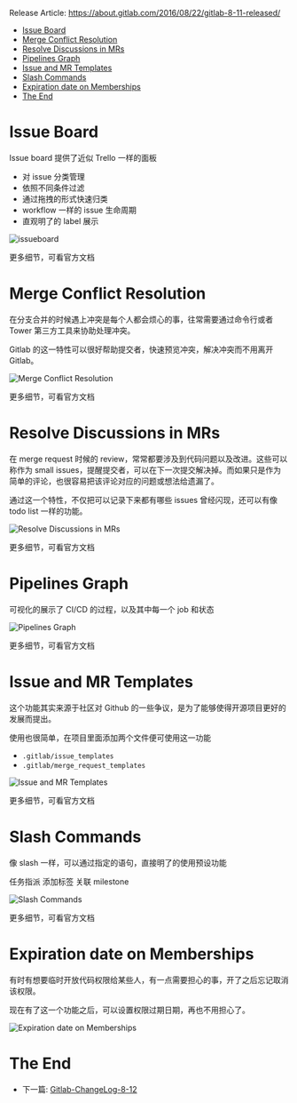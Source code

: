 Release Article: https://about.gitlab.com/2016/08/22/gitlab-8-11-released/

<!-- TOC -->

- [Issue Board](#issue-board)
- [Merge Conflict Resolution](#merge-conflict-resolution)
- [Resolve Discussions in MRs](#resolve-discussions-in-mrs)
- [Pipelines Graph](#pipelines-graph)
- [Issue and MR Templates](#issue-and-mr-templates)
- [Slash Commands](#slash-commands)
- [Expiration date on Memberships](#expiration-date-on-memberships)
- [The End](#the-end)

<!-- /TOC -->

# Issue Board

Issue board 提供了近似 Trello 一样的面板

 - 对 issue 分类管理
 - 依照不同条件过滤
 - 通过拖拽的形式快速归类
 - workflow 一样的 issue 生命周期
 - 直观明了的 label 展示

![issueboard](https://about.gitlab.com/images/8_11/issue_boards.gif)

更多细节，可看官方文档

# Merge Conflict Resolution

在分支合并的时候遇上冲突是每个人都会烦心的事，往常需要通过命令行或者 Tower 第三方工具来协助处理冲突。

Gitlab 的这一特性可以很好帮助提交者，快速预览冲突，解决冲突而不用离开 Gitlab。

![Merge Conflict Resolution](https://about.gitlab.com/images/8_11/resolve_mc.gif)

更多细节，可看官方文档

# Resolve Discussions in MRs

在 merge request 时候的 review，常常都要涉及到代码问题以及改进。这些可以称作为 small issues，提醒提交者，可以在下一次提交解决掉。而如果只是作为简单的评论，也很容易把该评论对应的问题或想法给遗漏了。

通过这一个特性，不仅把可以记录下来都有哪些 issues 曾经闪现，还可以有像 todo list 一样的功能。

![Resolve Discussions in MRs](http://om4h4iqhe.bkt.clouddn.com/mr-comment-resolve.gif)

更多细节，可看官方文档

# Pipelines Graph
可视化的展示了 CI/CD 的过程，以及其中每一个 job 和状态

![Pipelines Graph](https://about.gitlab.com/images/8_11/pipeline_graph2.png)

更多细节，可看官方文档

# Issue and MR Templates
这个功能其实来源于社区对 Github 的一些争议，是为了能够使得开源项目更好的发展而提出。

使用也很简单，在项目里面添加两个文件便可使用这一功能

 - `.gitlab/issue_templates`
 - `.gitlab/merge_request_templates`

![Issue and MR Templates](http://om4h4iqhe.bkt.clouddn.com/issue-tpl.gif)

更多细节，可看官方文档

# Slash Commands
像 slash 一样，可以通过指定的语句，直接明了的使用预设功能

任务指派
添加标签
关联 milestone

![Slash Commands](https://about.gitlab.com/images/8_11/slash-commands.gif)

更多细节，可看官方文档

# Expiration date on Memberships
有时有想要临时开放代码权限给某些人，有一点需要担心的事，开了之后忘记取消该权限。

现在有了这一个功能之后，可以设置权限过期日期，再也不用担心了。

![Expiration date on Memberships](http://om4h4iqhe.bkt.clouddn.com/expiration-on-menbership.gif)

# The End

 - 下一篇: [Gitlab-ChangeLog-8-12](https://github.com/yidinghan/blog/blob/master/Gitlab-ChangeLog-8-12.md)